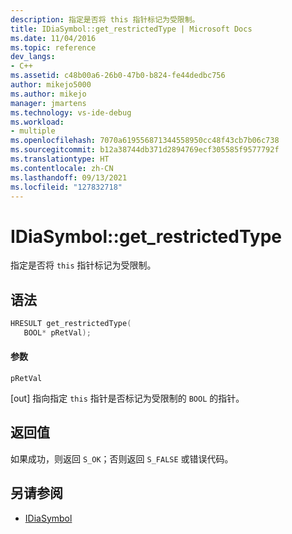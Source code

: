 ```yaml
---
description: 指定是否将 this 指针标记为受限制。
title: IDiaSymbol::get_restrictedType | Microsoft Docs
ms.date: 11/04/2016
ms.topic: reference
dev_langs:
- C++
ms.assetid: c48b00a6-26b0-47b0-b824-fe44dedbc756
author: mikejo5000
ms.author: mikejo
manager: jmartens
ms.technology: vs-ide-debug
ms.workload:
- multiple
ms.openlocfilehash: 7070a619556871344558950cc48f43cb7b06c738
ms.sourcegitcommit: b12a38744db371d2894769ecf305585f9577792f
ms.translationtype: HT
ms.contentlocale: zh-CN
ms.lasthandoff: 09/13/2021
ms.locfileid: "127832718"
---
```

# <a name="idiasymbolget_restrictedtype"></a>IDiaSymbol::get_restrictedType
指定是否将 `this` 指针标记为受限制。

## <a name="syntax"></a>语法

```C++
HRESULT get_restrictedType(
   BOOL* pRetVal);
```

#### <a name="parameters"></a>参数
 `pRetVal`

[out] 指向指定 `this` 指针是否标记为受限制的 `BOOL` 的指针。

## <a name="return-value"></a>返回值
 如果成功，则返回 `S_OK`；否则返回 `S_FALSE` 或错误代码。

## <a name="see-also"></a>另请参阅
- [IDiaSymbol](../../debugger/debug-interface-access/idiasymbol.md)
